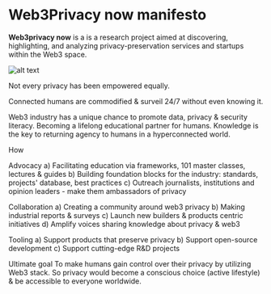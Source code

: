 # Web3Privacy now manifesto

**Web3privacy now** is a is a research project aimed at discovering, highlighting, and analyzing privacy-preservation services and startups within the Web3 space.

![alt text](https://github.com/Msiusko/web3privacy/blob/main/Pagency/img/Web3privacy%20now%20manifesto.png?raw=true)

Not every privacy has been empowered equally.

Connected humans are commodified & surveil 24/7 without even knowing it. 

Web3 industry has a unique chance to promote data, privacy & security literacy. Becoming a lifelong educational partner for humans.
Knowledge is the key to returning agency to humans in a hyperconnected world.
 
 How

Advocacy
a) Facilitating education via frameworks, 101 master classes, lectures & guides
b) Building foundation blocks for the industry: standards, projects' database, best practices
c) Outreach journalists, institutions and opinion leaders - make them ambassadors of privacy

Collaboration
a) Creating a community around web3 privacy
b) Making industrial reports & surveys
c) Launch new builders & products centric initiatives
d) Amplify voices sharing knowledge about privacy & web3

Tooling
a) Support products that preserve privacy
b) Support open-source development
c) Support cutting-edge R&D projects

Ultimate goal
To make humans gain control over their privacy by utilizing Web3 stack.
So privacy would become a conscious choice (active lifestyle) & be accessible to everyone worldwide. 
